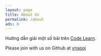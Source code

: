 ```yaml
---
layout: page
title: About Us
permalink: /about
ads: 0
---
```


Hướng dẫn giải một số bài trên [Code Learn](https://codelearn.io/Training/).

Please join with us on Github at [vnspoj](https://github.com/vnspoj)

<!-- vnspoj.github.io_ads_post_upper_related -->
<div style="margin-top: 50px; margin-bottom: 30px">
<ins class="adsbygoogle"
	style="display:block"
	data-ad-client="ca-pub-2949659900148168"
	data-ad-slot="1965177778"
	data-ad-format="auto"
	data-full-width-responsive="true"></ins>
</div>
